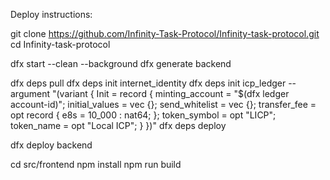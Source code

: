 Deploy instructions:

git clone https://github.com/Infinity-Task-Protocol/Infinity-task-protocol.git
cd Infinity-task-protocol

dfx start --clean --background
dfx generate backend

dfx deps pull
dfx deps init internet_identity
dfx deps init icp_ledger --argument "(variant { 
    Init = record {
        minting_account = \"$(dfx ledger account-id)\";
        initial_values = vec {};
        send_whitelist = vec {};
        transfer_fee = opt record { e8s = 10_000 : nat64; };
        token_symbol = opt \"LICP\";
        token_name = opt \"Local ICP\"; 
    }
})"
dfx deps deploy

dfx deploy backend

cd src/frontend
npm install
npm run build
